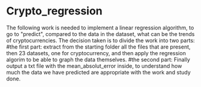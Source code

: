 # Crypto_regression
The following work is needed to implement a linear regression algorithm, to go to "predict", compared to the data in the dataset, what can be the trends of cryptocurrencies.
The decision taken is to divide the work into two parts:\
#the first part:
extract from the starting folder all the files that are present, then 23 datasets, one for cryptocurrency, and then apply the regression algorim to be able to graph the data themselves. 
#the second part:
Finally output a txt file with the mean_absolut_error inside, to understand how much the data we have predicted are appropriate with the work and study done.

